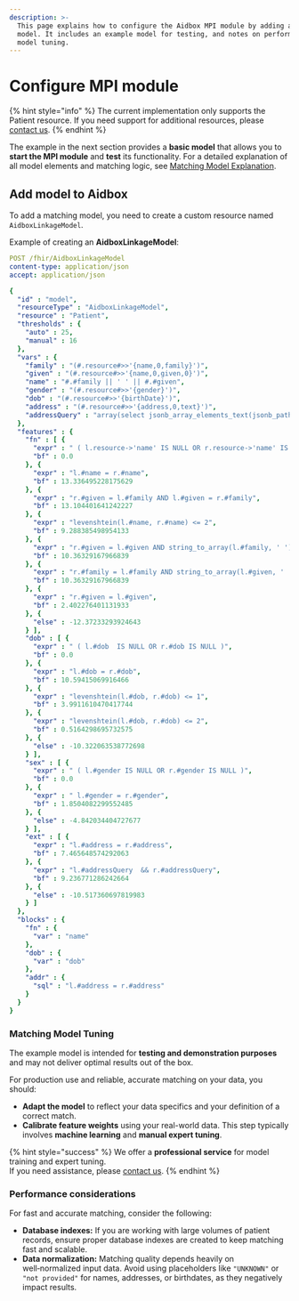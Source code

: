```yaml
---
description: >-
  This page explains how to configure the Aidbox MPI module by adding a matching
  model. It includes an example model for testing, and notes on performance and
  model tuning.
---
```


# Configure MPI module

{% hint style="info" %}
The current implementation only supports the Patient resource. If you need support for additional resources, please [contact us](../../../overview/contact-us.md).
{% endhint %}

The example in the next section provides a **basic model** that allows you to **start the MPI module** and **test** its functionality. For a detailed explanation of all model elements and matching logic, see [Matching Model Explanation](../matching-model-explanation.md).

## Add model to Aidbox

To add a matching model, you need to create a custom resource named `AidboxLinkageModel`.&#x20;

Example of creating an **AidboxLinkageModel**:

```yaml
POST /fhir/AidboxLinkageModel
content-type: application/json
accept: application/json

{
  "id" : "model",
  "resourceType" : "AidboxLinkageModel",
  "resource" : "Patient",
  "thresholds" : {
    "auto" : 25,
    "manual" : 16
  },
  "vars" : {
    "family" : "(#.resource#>>'{name,0,family}')",
    "given" : "(#.resource#>>'{name,0,given,0}')",
    "name" : "#.#family || ' ' || #.#given",
    "gender" : "(#.resource#>>'{gender}')",
    "dob" : "(#.resource#>>'{birthDate}')",
    "address" : "(#.resource#>>'{address,0,text}')",
    "addressQuery" : "array(select jsonb_array_elements_text(jsonb_path_query_array( #.resource, '$.telecom[*] ? (@.value != \"\").value')))"
  },
  "features" : {
    "fn" : [ {
      "expr" : " ( l.resource->'name' IS NULL OR r.resource->'name' IS NULL )",
      "bf" : 0.0
    }, {
      "expr" : "l.#name = r.#name",
      "bf" : 13.336495228175629
    }, {
      "expr" : "r.#given = l.#family AND l.#given = r.#family",
      "bf" : 13.104401641242227
    }, {
      "expr" : "levenshtein(l.#name, r.#name) <= 2",
      "bf" : 9.288385498954133
    }, {
      "expr" : "r.#given = l.#given AND string_to_array(l.#family, ' ') && string_to_array(r.#family, ' ')",
      "bf" : 10.36329167966839
    }, {
      "expr" : "r.#family = l.#family AND string_to_array(l.#given, ' ') && string_to_array(r.#given, ' ')",
      "bf" : 10.36329167966839
    }, {
      "expr" : "r.#given = l.#given",
      "bf" : 2.402276401131933
    }, {
      "else" : -12.37233293924643
    } ],
    "dob" : [ {
      "expr" : " ( l.#dob  IS NULL OR r.#dob IS NULL )",
      "bf" : 0.0
    }, {
      "expr" : "l.#dob = r.#dob",
      "bf" : 10.59415069916466
    }, {
      "expr" : "levenshtein(l.#dob, r.#dob) <= 1",
      "bf" : 3.9911610470417744
    }, {
      "expr" : "levenshtein(l.#dob, r.#dob) <= 2",
      "bf" : 0.5164298695732575
    }, {
      "else" : -10.322063538772698
    } ],
    "sex" : [ {
      "expr" : " ( l.#gender IS NULL OR r.#gender IS NULL )",
      "bf" : 0.0
    }, {
      "expr" : " l.#gender = r.#gender",
      "bf" : 1.8504082299552485
    }, {
      "else" : -4.842034404727677
    } ],
    "ext" : [ {
      "expr" : "l.#address = r.#address",
      "bf" : 7.465648574292063
    }, {
      "expr" : "l.#addressQuery  && r.#addressQuery",
      "bf" : 9.236771286242664
    }, {
      "else" : -10.517360697819983
    } ]
  },
  "blocks" : {
    "fn" : {
      "var" : "name"
    },
    "dob" : {
      "var" : "dob"
    },
    "addr" : {
      "sql" : "l.#address = r.#address"
    }
  }
}
```

### Matching Model Tuning

The example model is intended for **testing and demonstration purposes** and may not deliver optimal results out of the box.

For production use and reliable, accurate matching on your data, you should:

* **Adapt the model** to reflect your data specifics and your definition of a correct match.
* **Calibrate feature weights** using your real-world data. This step typically involves **machine learning** and **manual expert tuning**.

{% hint style="success" %}
We offer a **professional service** for model training and expert tuning.\
If you need assistance, please [contact us](../../../overview/contact-us.md).
{% endhint %}

### Performance considerations

For fast and accurate matching, consider the following:

* **Database indexes:** If you are working with large volumes of patient records, ensure proper database indexes are created to keep matching fast and scalable.
* **Data normalization:** Matching quality depends heavily on well‑normalized input data. Avoid using placeholders like `"UNKNOWN"` or `"not provided"` for names, addresses, or birthdates, as they negatively impact results.
